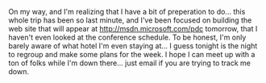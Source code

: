 On my way, and I'm realizing that I have a bit of preperation to do... this whole trip has been so last minute, and I've been focused on building the web site that will appear at http://msdn.microsoft.com/pdc tomorrow, that I haven't even looked at the conference schedule. To be honest, I'm only barely aware of what hotel I'm even staying at... I guess tonight is the night to regroup and make some plans for the week. I hope I can meet up with a ton of folks while I'm down there... just email if you are trying to track me down.